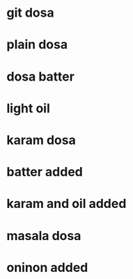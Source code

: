 # git dosa
# plain dosa
# dosa batter
# light oil

# karam dosa
# batter added 
# karam and oil added

# masala dosa 
# oninon added
